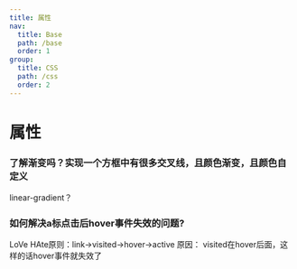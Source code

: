 ```yaml
---
title: 属性
nav:
  title: Base
  path: /base
  order: 1
group:
  title: CSS
  path: /css
  order: 2
---
```


# 属性

### 了解渐变吗？实现一个方框中有很多交叉线，且颜色渐变，且颜色自定义
linear-gradient？

### 如何解决a标点击后hover事件失效的问题?
LoVe HAte原则：link→visited→hover→active 
原因： visited在hover后面，这样的话hover事件就失效了
